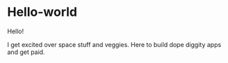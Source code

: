# Hello-world

Hello!

I get excited over space stuff and veggies. Here to build dope diggity apps and get paid. 
